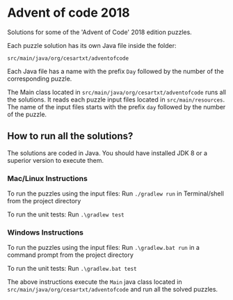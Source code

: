 # Advent of code 2018

Solutions for some of the 'Advent of Code' 2018 edition puzzles.

Each puzzle solution has its own Java file inside the folder:

 `src/main/java/org/cesartxt/adventofcode`

Each Java file has a name with the prefix `Day` followed by the number of the corresponding puzzle.

The Main class located in  `src/main/java/org/cesartxt/adventofcode` runs all the solutions. It reads each puzzle input files located in `src/main/resources`. The name of the input files starts with the prefix `day` followed by the number of the puzzle.

## How to run all the solutions?
The solutions are coded in Java. You should have installed JDK 8 or a superior version to execute them.

### Mac/Linux Instructions
To run the puzzles using the input files:
Run `./gradlew run` in Terminal/shell from the project directory

To run the unit tests:
Run `.\gradlew test`

### Windows Instructions
To run the puzzles using the input files:
Run `.\gradlew.bat run` in a command prompt from the project directory

To run the unit tests:
Run `.\gradlew.bat test` 

The above instructions execute the `Main` java class located in `src/main/java/org/cesartxt/adventofcode` and run all the solved puzzles.
